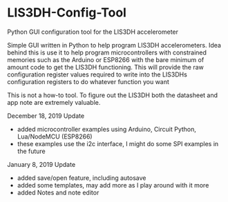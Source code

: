 # LIS3DH-Config-Tool
Python GUI configuration tool for the LIS3DH accelerometer

Simple GUI written in Python to help program LIS3DH accelerometers.
Idea behind this is use it to help program microcontrollers with constrained
memories such as the Arduino or ESP8266 with the bare minimum of amount code 
to get the LIS3DH functioning. This will provide the raw configuration register
values required to write into the LIS3DHs configuration registers to do whatever function
you want

This is not a how-to tool. To figure out the LIS3DH both the datasheet and
app note are extremely valuable.

December 18, 2019 Update
- added microcontroller examples using Arduino, Circuit Python, Lua/NodeMCU (ESP8266)
- these examples use the i2c interface, I might do some SPI examples in the future

January 8, 2019 Update
- added save/open feature, including autosave
- added some templates, may add more as I play around with it more
- added Notes and note editor

